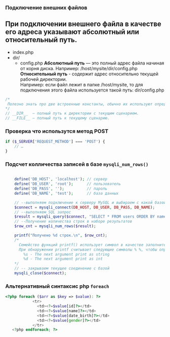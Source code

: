 
### Подключение внешних файлов
##  При подключении внешнего файла в качестве его адреса указывают абсолютный или относительный путь.
- index.php
- dir/
   - config.php
__Абсолютный путь__ — это полный адрес файла начиная от корня диска.
                    Например: /host/mysite/dir/config.php
__Относительный путь__ - содержит адрес относительно текущей рабочей директории. \
Например: если файл лежит в папке /host/mysite, то для подключения этого файла используется такой путь: dir/config.php
```php
/*
 Полезно знать про две встроенные константы, обычно их используют определяя путь к подключаемым файлам.
*/
// __DIR__  — полный путь к директории с текущим сценарием.
// __FILE__ — полный путь к текущему сценарию.


```

### Проверка что использутся метод POST
```php
if ($_SERVER['REQUEST_METHOD'] === 'POST') {
    // …
}
```

### Подсчет колличества записей в базе `mysqli_num_rows()`
```php

    define('DB_HOST', 'localhost'); // сервер
    define('DB_USER', 'root');      // пользователь
    define('DB_PASS', '');          // пароль
    define('DB_NAME', 'test');      // база данных

    // --выполняем подключение к серверу MySQL и выбираем с какой базой будем работать
    $connect = mysqli_connect(DB_HOST, DB_USER, DB_PASS, DB_NAME);
    // --выполняем SQL запрос
    $result = mysqli_query($connect, "SELECT * FROM users ORDER BY name");
    // --Получение количества строк в наборе результатов
    $row_cnt = mysqli_num_rows($result);

    printf("Получено %d строк.\n", $row_cnt);
    /*
      Семейство функций printf() использует символ в качестве заполнителя.
      При обнаружении printf считывает следующие символы % %, чтобы определить что делать:
        %s - The next argument print as string
        %d - The next argument print as int
    */
    // -- закрываем текущее соединение с базой
    mysqli_close($connect);
```

### Альтернативный синтаксис php `foreach`
```php
<?php foreach ($arr as $key => $value): ?>
            <tr>
              <td><?=$value[id]?></td>
              <td><?=$value[name]?></td>
              <td><?=$value[date_birth]?></td>
              <td><?=$value[gender]?></td>
            </tr>
   <?php endforeach; ?>
```
